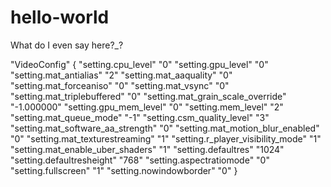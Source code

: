 # hello-world
What do I even say here?_?

"VideoConfig"
{
	"setting.cpu_level"		"0"
	"setting.gpu_level"		"0"
	"setting.mat_antialias"		"2"
	"setting.mat_aaquality"		"0"
	"setting.mat_forceaniso"		"0"
	"setting.mat_vsync"		"0"
	"setting.mat_triplebuffered"		"0"
	"setting.mat_grain_scale_override"		"-1.000000"
	"setting.gpu_mem_level"		"0"
	"setting.mem_level"		"2"
	"setting.mat_queue_mode"		"-1"
	"setting.csm_quality_level"		"3"
	"setting.mat_software_aa_strength"		"0"
	"setting.mat_motion_blur_enabled"		"0"
	"setting.mat_texturestreaming"		"1"
	"setting.r_player_visibility_mode"		"1"
	"setting.mat_enable_uber_shaders"		"1"
	"setting.defaultres"		"1024"
	"setting.defaultresheight"		"768"
	"setting.aspectratiomode"		"0"
	"setting.fullscreen"		"1"
	"setting.nowindowborder"		"0"
}


